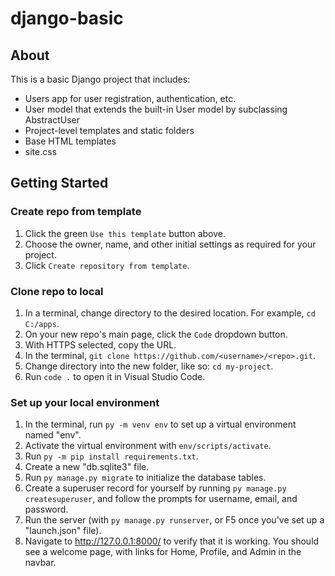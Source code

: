 # django-basic

## About

This is a basic Django project that includes:

* Users app for user registration, authentication, etc.
* User model that extends the built-in User model by subclassing AbstractUser
* Project-level templates and static folders
* Base HTML templates
* site.css

## Getting Started

### Create repo from template

1. Click the green `Use this template` button above.
2. Choose the owner, name, and other initial settings as required for your project.
3. Click `Create repository from template`.

### Clone repo to local

1. In a terminal, change directory to the desired location. For example, `cd C:/apps`.
2. On your new repo's main page, click the `Code` dropdown button.
3. With HTTPS selected, copy the URL.
4. In the terminal, `git clone https://github.com/<username>/<repo>.git`.
5. Change directory into the new folder, like so: `cd my-project`.
6. Run `code .` to open it in Visual Studio Code.

### Set up your local environment

1. In the terminal, run `py -m venv env` to set up a virtual environment named "env".
2. Activate the virtual environment with `env/scripts/activate`.
3. Run `py -m pip install requirements.txt`.
4. Create a new "db.sqlite3" file.
5. Run `py manage.py migrate` to initialize the database tables.
6. Create a superuser record for yourself by running `py manage.py createsuperuser`, and follow the prompts for username, email, and password.
7. Run the server (with `py manage.py runserver`, or F5 once you've set up a "launch.json" file).
8. Navigate to http://127.0.0.1:8000/ to verify that it is working. You should see a welcome page, with links for Home, Profile, and Admin in the navbar.